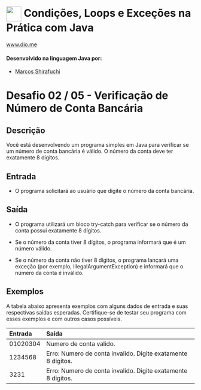 # <img align="center" width="40px" src="https://hermes.digitalinnovation.one/assets/diome/logo-minimized.png"> Condições, Loops e Exceções na Prática com Java
www.dio.me


#### Desenvolvido na linguagem Java por:
- [Marcos Shirafuchi](https://github.com/marcosfshirafuchi)
# Desafio 02 / 05 - Verificação de Número de Conta Bancária
## Descrição
Você está desenvolvendo um programa simples em Java para verificar se um número de conta bancária é válido. O número da conta deve ter exatamente 8 dígitos.


## Entrada


* O programa solicitará ao usuário que digite o número da conta bancária.


## Saída

* O programa utilizará um bloco try-catch para verificar se o número da conta possui exatamente 8 dígitos.

* Se o número da conta tiver 8 dígitos, o programa informará que é um número válido.
* Se o número da conta não tiver 8 dígitos, o programa lançará uma exceção (por exemplo, IllegalArgumentException) e informará que o número da conta é inválido.
  
## Exemplos
A tabela abaixo apresenta exemplos com alguns dados de entrada e suas respectivas saídas esperadas. Certifique-se de testar seu programa com esses exemplos e com outros casos possíveis.
<table>
  <thead>
    <tr align="left">
      <th>Entrada</th>
      <th>Saída</th>
    </tr>
  </thead>
  <tbody align="left">
    <tr>
      <td>01020304
      </td>
      <td>Numero de conta valido.
      </td>
    </tr>
    <tr>
      <td>1234568
      </td>
      <td>Erro: Numero de conta invalido. Digite exatamente 8 digitos.</td>
    </tr>
    <tr>
      <td>3231</td>
      <td>Erro: Numero de conta invalido. Digite exatamente 8 digitos.</td>   
    </tr>
  </tbody>
  <tfoot></tfoot>
</table>





